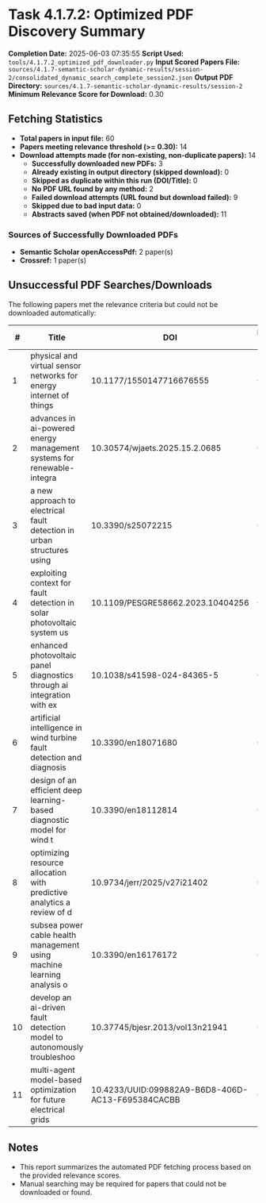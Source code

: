 # Task 4.1.7.2: Optimized PDF Discovery Summary

**Completion Date:** 2025-06-03 07:35:55
**Script Used:** `tools/4.1.7.2_optimized_pdf_downloader.py`
**Input Scored Papers File:** `sources/4.1.7-semantic-scholar-dynamic-results/session-2/consolidated_dynamic_search_complete_session2.json`
**Output PDF Directory:** `sources/4.1.7-semantic-scholar-dynamic-results/session-2`
**Minimum Relevance Score for Download:** 0.30

## Fetching Statistics

- **Total papers in input file:** 60
- **Papers meeting relevance threshold (>= 0.30):** 14
- **Download attempts made (for non-existing, non-duplicate papers):** 14
  - **Successfully downloaded new PDFs:** 3
  - **Already existing in output directory (skipped download):** 0
  - **Skipped as duplicate within this run (DOI/Title):** 0
  - **No PDF URL found by any method:** 2
  - **Failed download attempts (URL found but download failed):** 9
  - **Skipped due to bad input data:** 0
  - **Abstracts saved (when PDF not obtained/downloaded):** 11

### Sources of Successfully Downloaded PDFs

- **Semantic Scholar openAccessPdf:** 2 paper(s)
- **Crossref:** 1 paper(s)

## Unsuccessful PDF Searches/Downloads

The following papers met the relevance criteria but could not be downloaded automatically:

| # | Title | DOI | Relevance Score | Status | Error/Details | PDF URL Tried |
|---|-------|-----|-----------------|--------|---------------|---------------|
| 1 | physical and virtual sensor networks for energy internet of things | 10.1177/1550147716676555 | 0.48 | download_failed | Failed to download from https://doi.org/10.1177/1550147716676555 via Semantic Scholar openAccessPdf | https://doi.org/10.1177/1550147716676555 |
| 2 | advances in ai-powered energy management systems for renewable-integra | 10.30574/wjaets.2025.15.2.0685 | 0.54 | download_failed | Failed to download from https://journalwjaets.com/node/861 via Crossref | https://journalwjaets.com/node/861 |
| 3 | a new approach to electrical fault detection in urban structures using | 10.3390/s25072215 | 0.33 | download_failed | Failed to download from https://www.mdpi.com/1424-8220/25/7/2215/pdf via Crossref | https://www.mdpi.com/1424-8220/25/7/2215/pdf |
| 4 | exploiting context for fault detection in solar photovoltaic system us | 10.1109/PESGRE58662.2023.10404256 | 0.31 | download_failed | Failed to download from http://xplorestaging.ieee.org/ielx7/10404089/10404085/10404256.pdf?arnumber= | http://xplorestaging.ieee.org/ielx7/10404089/10404085/10404256.pdf?... |
| 5 | enhanced photovoltaic panel diagnostics through ai integration with ex | 10.1038/s41598-024-84365-5 | 0.35 | download_failed | Failed to download from https://doi.org/10.1038/s41598-024-84365-5 via Semantic Scholar openAccessPd | https://doi.org/10.1038/s41598-024-84365-5 |
| 6 | artificial intelligence in wind turbine fault detection and diagnosis  | 10.3390/en18071680 | 0.33 | download_failed | Failed to download from https://doi.org/10.3390/en18071680 via Semantic Scholar openAccessPdf | https://doi.org/10.3390/en18071680 |
| 7 | design of an efficient deep learning-based diagnostic model for wind t | 10.3390/en18112814 | 0.39 | download_failed | Failed to download from https://www.mdpi.com/1996-1073/18/11/2814/pdf via Crossref | https://www.mdpi.com/1996-1073/18/11/2814/pdf |
| 8 | optimizing resource allocation with predictive analytics a review of d | 10.9734/jerr/2025/v27i21402 | 0.33 | download_failed | Failed to download from https://doi.org/10.9734/jerr/2025/v27i21402 via Semantic Scholar openAccessP | https://doi.org/10.9734/jerr/2025/v27i21402 |
| 9 | subsea power cable health management using machine learning analysis o | 10.3390/en16176172 | 0.37 | download_failed | Failed to download from https://www.mdpi.com/1996-1073/16/17/6172/pdf?version=1692945105 via Semanti | https://www.mdpi.com/1996-1073/16/17/6172/pdf?version=1692945105 |
| 10 | develop an ai-driven fault detection model to autonomously troubleshoo | 10.37745/bjesr.2013/vol13n21941 | 0.43 | no_pdf_url_found | No PDF URL found by any method. | None |
| 11 | multi-agent model-based optimization for future electrical grids | 10.4233/UUID:099882A9-B6D8-406D-AC13-F695384CACBB | 0.45 | no_pdf_url_found | No PDF URL found by any method. | None |

## Notes

- This report summarizes the automated PDF fetching process based on the provided relevance scores.
- Manual searching may be required for papers that could not be downloaded or found.
